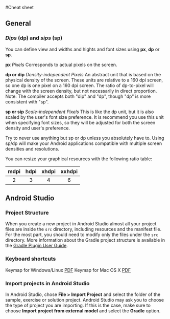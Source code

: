#Cheat sheet

## General

### _Dips_ (dp) and _sips_ (sp)
You can define view and widths and hights and font sizes using **px**, **dp** or **sp**.

**px**
_Pixels_ Corresponds to actual pixels on the screen.

**dp or dip**
_Density-independent Pixels_ An abstract unit that is based on the physical density of the screen. These units are relative to a 160 dpi screen, so one dp is one pixel on a 160 dpi screen. The ratio of dp-to-pixel will change with the screen density, but not necessarily in direct proportion. Note: The compiler accepts both "dip" and "dp", though "dp" is more consistent with "sp".

**sp or sip**
_Scale-independent Pixels_ This is like the dp unit, but it is also scaled by the user's font size preference. It is recommend you use this unit when specifying font sizes, so they will be adjusted for both the screen density and user's preference.

Try to never use anything but sp or dp unless you absolutely have to. Using sp/dp will make your Android applications compatible with multiple screen densities and resolutions.

You can resize your graphical resources with the following ratio table:

| mdpi | hdpi | xhdpi | xxhdpi |
| :--: | :--: | :---: | :----: |
| 2    | 3    | 4     | 6      |

## Android Studio
### Project Structure
When you create a new project in Android Studio almost all your project files are inside the `src` directory, including resources and the manifest file. For the most part, you should need to modify only the files under the `src` directory. More information about the Gradle project structure is available in the [Gradle Plugin User Guide](http://tools.android.com/tech-docs/new-build-system/user-guide).

### Keyboard shortcuts
Keymap for Windows/Linux [PDF](http://www.jetbrains.com/idea/docs/IntelliJIDEA_ReferenceCard.pdf)
Keymap for Mac OS X [PDF](http://www.jetbrains.com/idea/docs/IntelliJIDEA_ReferenceCard_Mac.pdf)

### Import projects in Android Studio
In Android Studio, chose **File > Import Project** and select the folder of the sample, exercise or solution project.
Android Studio may ask you to choose the type of project you are importing. If this is the case, make sure to choose **Import project from external model** and select the **Gradle** option.